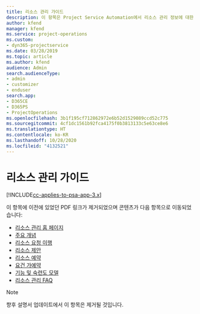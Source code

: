 ```yaml
---
title: 리소스 관리 가이드
description: 이 항목은 Project Service Automation에서 리소스 관리 정보에 대한 링크를 제공합니다.
author: kfend
manager: kfend
ms.service: project-operations
ms.custom:
- dyn365-projectservice
ms.date: 03/28/2019
ms.topic: article
ms.author: kfend
audience: Admin
search.audienceType:
- admin
- customizer
- enduser
search.app:
- D365CE
- D365PS
- ProjectOperations
ms.openlocfilehash: 3b1f195cf712862972e6b52d1529089ccd52c775
ms.sourcegitcommit: 4cf1dc1561b92fca4175f0b3813133c5e63ce8e6
ms.translationtype: HT
ms.contentlocale: ko-KR
ms.lasthandoff: 10/28/2020
ms.locfileid: "4132521"
---
```

# <a name="resource-management-guide"></a>리소스 관리 가이드

[!INCLUDE[cc-applies-to-psa-app-3.x](../../includes/cc-applies-to-psa-app-3x.md)]

이 항목에 이전에 있었던 PDF 링크가 제거되었으며 콘텐츠가 다음 항목으로 이동되었습니다:

- [리소스 관리 홈 페이지](../resource-management-home-page.md)
- [주요 개념](../reports-key-concepts.md)
- [리소스 요청 이행](../resource-management-fulfill-requests.md)
- [리소스 제안](../resource-management-propose-resources.md)
- [리소스 예약](../resource-management-book-resources-scheduleboard.md)
- [요건 가예약](../resource-management-softbook-requirements.md)
- [기능 및 숙련도 모델](../resource-management-skills-proficiency.md)
- [리소스 관리 FAQ](../resource-management-faq.md)

> [!NOTE]
> 향후 설명서 업데이트에서 이 항목은 제거될 것입니다. 
